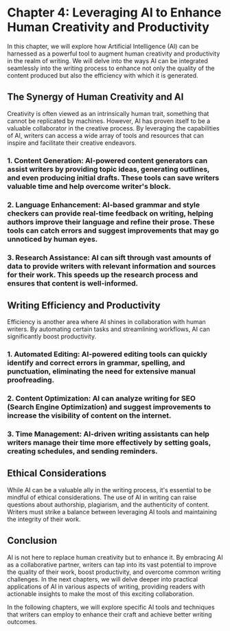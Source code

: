 Chapter 4: Leveraging AI to Enhance Human Creativity and Productivity
=====================================================================

In this chapter, we will explore how Artificial Intelligence (AI) can be harnessed as a powerful tool to augment human creativity and productivity in the realm of writing. We will delve into the ways AI can be integrated seamlessly into the writing process to enhance not only the quality of the content produced but also the efficiency with which it is generated.

The Synergy of Human Creativity and AI
--------------------------------------

Creativity is often viewed as an intrinsically human trait, something that cannot be replicated by machines. However, AI has proven itself to be a valuable collaborator in the creative process. By leveraging the capabilities of AI, writers can access a wide array of tools and resources that can inspire and facilitate their creative endeavors.

### 1. **Content Generation**: AI-powered content generators can assist writers by providing topic ideas, generating outlines, and even producing initial drafts. These tools can save writers valuable time and help overcome writer's block.

### 2. **Language Enhancement**: AI-based grammar and style checkers can provide real-time feedback on writing, helping authors improve their language and refine their prose. These tools can catch errors and suggest improvements that may go unnoticed by human eyes.

### 3. **Research Assistance**: AI can sift through vast amounts of data to provide writers with relevant information and sources for their work. This speeds up the research process and ensures that content is well-informed.

Writing Efficiency and Productivity
-----------------------------------

Efficiency is another area where AI shines in collaboration with human writers. By automating certain tasks and streamlining workflows, AI can significantly boost productivity.

### 1. **Automated Editing**: AI-powered editing tools can quickly identify and correct errors in grammar, spelling, and punctuation, eliminating the need for extensive manual proofreading.

### 2. **Content Optimization**: AI can analyze writing for SEO (Search Engine Optimization) and suggest improvements to increase the visibility of content on the internet.

### 3. **Time Management**: AI-driven writing assistants can help writers manage their time more effectively by setting goals, creating schedules, and sending reminders.

Ethical Considerations
----------------------

While AI can be a valuable ally in the writing process, it's essential to be mindful of ethical considerations. The use of AI in writing can raise questions about authorship, plagiarism, and the authenticity of content. Writers must strike a balance between leveraging AI tools and maintaining the integrity of their work.

Conclusion
----------

AI is not here to replace human creativity but to enhance it. By embracing AI as a collaborative partner, writers can tap into its vast potential to improve the quality of their work, boost productivity, and overcome common writing challenges. In the next chapters, we will delve deeper into practical applications of AI in various aspects of writing, providing readers with actionable insights to make the most of this exciting collaboration.

In the following chapters, we will explore specific AI tools and techniques that writers can employ to enhance their craft and achieve better writing outcomes.
